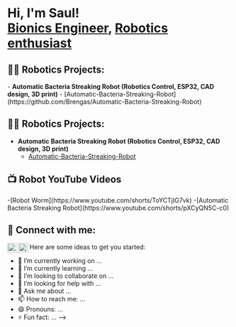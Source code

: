 <h1>Hi, I'm Saul! <br/><a href="https://github.com/Brengas">Bionics Engineer</a>, <a href="https://www.linkedin.com/in/saul-bringas/">Robotics enthusiast</a>

<h2>👨‍💻 Robotics Projects:</h2>
- <b>Automatic Bacteria Streaking Robot (Robotics Control, ESP32, CAD design, 3D print)</b>
  - [Automatic-Bacteria-Streaking-Robot](https://github.com/Brengas/Automatic-Bacteria-Streaking-Robot)
  
## 👨‍💻 Robotics Projects:

- **Automatic Bacteria Streaking Robot (Robotics Control, ESP32, CAD design, 3D print)**  
  - [Automatic-Bacteria-Streaking-Robot](https://github.com/Brengas/Automatic-Bacteria-Streaking-Robot)


<h2>📺 Robot YouTube Videos</h2>
-[Robot Worm](https://www.youtube.com/shorts/ToYCTjIG7vk)
-[Automatic Bacteria Streaking Robot](https://www.youtube.com/shorts/pXCyQN5C-c0)

<h2> 🤳 Connect with me:</h2>

[<img align="left" alt="Saul Bringas | YouTube" width="22px" src="https://cdn.jsdelivr.net/npm/simple-icons@v3/icons/youtube.svg" />][youtube]
[<img align="left" alt="Saul Bringas | LinkedIn" width="22px" src="https://cdn.jsdelivr.net/npm/simple-icons@v3/icons/linkedin.svg" />][linkedin]


[youtube]: https://www.youtube.com/@saulbringas
[linkedin]: https://www.linkedin.com/in/saul-bringas/



Here are some ideas to get you started:

- 🔭 I’m currently working on ...
- 🌱 I’m currently learning ...
- 👯 I’m looking to collaborate on ...
- 🤔 I’m looking for help with ...
- 💬 Ask me about ...
- 📫 How to reach me: ...
- 😄 Pronouns: ...
- ⚡ Fun fact: ...
-->
